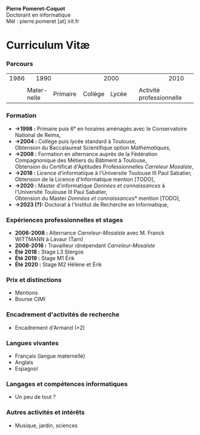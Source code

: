 **Pierre Pomeret-Coquot** <br />
Doctorant en informatique <br />
Mél : pierre.pomeret [at] irit.fr

# Curriculum Vitæ

### Parcours
<table>
<tr>
<td colspan="4">1986</td>
<td colspan="10">1990</td>
<td colspan="10">2000</td>
<td colspan="10">2010</td>
<td colspan="3">2020</td>
</tr>
<tr>
<td></td><td></td><td></td><td></td>
<td></td><td></td><td></td><td></td><td></td>
<td></td><td></td><td></td><td></td><td></td>
<td></td><td></td><td></td><td></td><td></td>
<td></td><td></td><td></td><td></td><td></td>
<td></td><td></td><td></td><td></td><td></td>
<td></td><td></td><td></td><td></td><td></td>
<td></td><td></td><td></td>
</tr>
<tr>
<td colspan="3"></td>
<td colspan="3">Mater-<br />nelle</td>
<td colspan="5">Primaire</td>
<td colspan="4">Collège</td>
<td colspan="3"> Lycée</td>
<td></td>
<td colspan="10">Activité professionnelle</td>
<td colspan="3">Licence</td>
<td colspan="2">Master</td>
<td colspan="3">Doctorat</td>
</tr>
</table>

### Formation

- **→1998 :** Primaire puis 6ᵉ en horaires aménagés avec le Conservatoire National de Reims,
- **→2004 :** Collège puis lycée standard à Toulouse, <br />
              Obtension du Baccalaureat Scientifique *option Mathématiques*,
- **→2008 :** Formation en alternance auprès de la Fédération Compagnonique des Métiers du Bâtiment à Toulouse, <br />
              Obtension du Certificat d'Aptitudes Professionnelles *Carreleur Mosaïste*,
- **→2018 :** Licence d'informatique à l'Universite Toulouse III Paul Sabatier, <br />
              Obtension de la Licence d'Informatique mention [TODO],
- **→2020 :** Master d'informatique *Données et connaissances* à l'Université Toulouse III Paul Sabatier, <br />
              Obtension du Master *Données et connaissances** mention [TODO],
- **→2023 (?):** Doctorat à l'Institut de Recherche en Informatique,

### Expériences professionnelles et stages

- **2006-2008 :** Alternance *Carreleur-Mosaïste* avec M. Franck WITTMANN à Lavaur (Tarn)
- **2008-2016 :** Travailleur idnépendant *Carreleur-Mosaïste*
- **Été 2018 :** Stage L3 Stergos
- **Été 2019 :** Stage M1 Érik
- **Été 2020 :** Stage M2 Hélène et Érik

### Prix et distinctions

- Mentions
- Bourse CIMI

### Encadrement d'activités de recherche

- Encadrement d'Armand (×2)

### Langues vivantes

- Français (langue maternelle)
- Anglais
- Espagnol

### Langages et compétences informatiques

- Un peu de tout ?


### Autres activités et intérêts

- Musique, jardin, sciences
